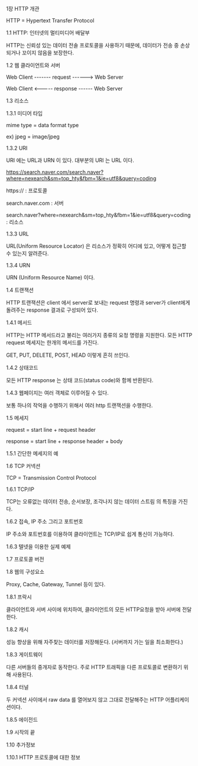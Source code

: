 1장 HTTP 개관

HTTP = Hypertext Transfer Protocol

 

1.1 HTTP: 인터넷의 멀티미디어 배달부

HTTP는 신뢰성 있는 데이터 전솔 프로토콜을 사용하기 때문에, 데이터가 전송 중 손상되거나 꼬이지 않음을 보장한다.

 

1.2 웹 클라이언트와 서버

Web Client ------- request ------> Web Server

Web Client <----- response ------ Web Server

 

1.3 리소스

 

1.3.1 미디어 타입

mime type = data format type

ex) jpeg = image/jpeg

 

1.3.2 URI

URI 에는 URL과 URN 이 있다. 대부분의 URI 는 URL 이다. 

https://search.naver.com/search.naver?where=nexearch&sm=top_hty&fbm=1&ie=utf8&query=coding 

https:// : 프로토콜

search.naver.com : 서버

search.naver?where=nexearch&sm=top_hty&fbm=1&ie=utf8&query=coding  : 리소스

 

1.3.3 URL

URL(Uniform Resource Locator) 은 리소스가 정확히 어디에 있고, 어떻게 접근할 수 있는지 알려준다.

 

1.3.4 URN

URN (Uniform Resource Name) 이다.

 

1.4 트랜잭션

HTTP 트랜잭션은 client 에서 server로 보내는 request 명령과 server가 client에게 돌려주는 response 결과로 구성되어 있다.

 

1.4.1 메서드

HTTP는 HTTP 메서드라고 불리는 여러가지 종류의 요청 명령을 지원한다. 모든 HTTP request 메세지는 한개의 메서드를 가진다.

GET, PUT, DELETE, POST, HEAD 이렇게 흔히 쓰인다.

 

1.4.2 상태코드

모든 HTTP response 는 상태 코드(status code)와 함께 반환된다. 

 

1.4.3 웹페이지는 여러 객체로 이루어질 수 있다.

보통 하나의 작억을 수행하기 위해서 여러 http 트랜잭션을 수행한다. 

 

1.5 메세지

request = start line + request header

response  = start line + response header + body

 

1.5.1 간단한 메세지의 예

 

1.6 TCP 커넥션

TCP = Transmission Control Protocol

 

1.6.1 TCP/IP

TCP는 오류없는 데이터 전송, 순서보장, 조각나지 않는 데이터 스트림 의 특징을 가진다.

 

1.6.2 접속, IP 주소 그리고 포트번호

IP 주소와 포트번호를 이용하여 클라이언트는 TCP/IP로 쉽게 통신이 가능하다.

 

1.6.3 텔넷을 이용한 실제 예제

 

1.7 프로토콜 버전

 

1.8 웹의 구성요소

Proxy, Cache, Gateway, Tunnel 등이 있다.

 

1.8.1 프락시

클라이언트와 서버 사이에 위치하여, 클라이언트의 모든 HTTP요청을 받아 서버에 전달한다.

 

1.8.2 캐시

성능 향상을 위해 자주찾는 데이터를 저장해둔다. (서버까지 가는 일을 최소화한다.)

 

1.8.3 게이트웨이

다른 서버들의 중개자로 동작한다. 주로 HTTP 트래픽을 다른 프로토콜로 변환하기 위해 사용된다.

 

1.8.4 터널

두 커넥션 사이에서 raw data 를 열어보지 않고 그대로 전달해주는 HTTP 어플리케이션이다.

 

1.8.5 에이전드

 

1.9 시작의 끝

 

1.10 추가정보

 

1.10.1 HTTP 프로토콜에 대한 정보